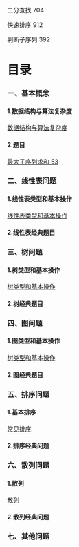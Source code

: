 二分查找 704

快速排序 912

判断子序列 392




# 目录

### 一、基本概念
#### 1.数据结构与算法复杂度
[数据结构与算法复杂度](./base/chapter1.md)
#### 2.题目
[最大子序列求和 53](.exercise/53.js)

### 二、线性表问题
#### 1.线性表类型和基本操作
[线性表类型和基本操作](./linearList/base/chapter2.md)

#### 2.线性表经典题目

### 三、树问题
#### 1.树类型和基本操作
[树类型和基本操作](./tree/base/index.md)
#### 2.树经典题目

### 四、图问题
#### 1.图类型和基本操作
[树类型和基本操作](./graph/base/index.md)
#### 2.图经典题目

### 五、排序问题
#### 1.基本排序
[常见排序](./sequence/base/index.md)
#### 2.排序经典问题


### 六、散列问题
#### 1.散列
[散列](./hash/base/index.md)
#### 2.散列经典问题

### 七、其他问题
